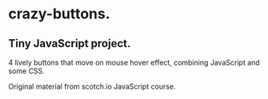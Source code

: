 # crazy-buttons.

## Tiny JavaScript project.

4 lively buttons that move on mouse hover effect, combining JavaScript and some CSS.

Original material from scotch.io JavaScript course.
